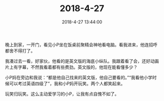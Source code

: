 ﻿---
title: "2018-4-27"
date: 2018-4-27 13:44:00
tags: 文字
categories: 爸爸
---
晚上到家，一开门，看见小P坐在饭桌前聚精会神地看电脑。看我进来，他连招呼都舍不得打了。

我凑过去一看，好家伙，他看的是英文版的海底小纵队。我跟着看了会，还好动画片上有字幕，不然我看着都有些费劲。英文版的，他现在能看懂多少？

小P妈在旁边和我说：“都是他自己找来的英文版，他自己要看的。”“我看他小学时候可以考过英语四级了”，我和小P妈开玩笑。两个人都笑起来。

玩笑归玩笑。这么主动爱学习的小P，让我有点自愧不如了。